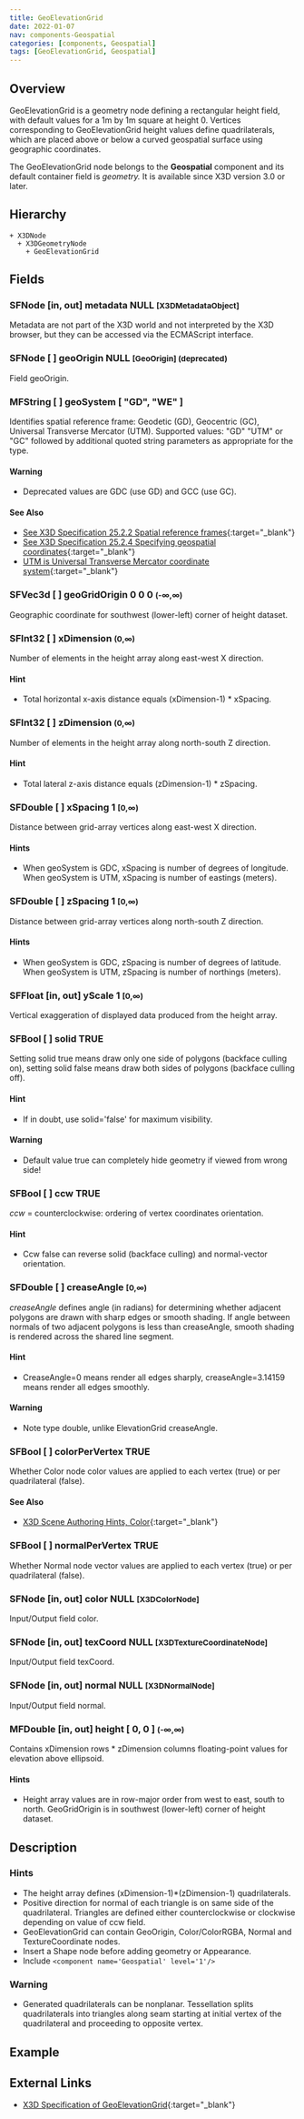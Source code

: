 ```yaml
---
title: GeoElevationGrid
date: 2022-01-07
nav: components-Geospatial
categories: [components, Geospatial]
tags: [GeoElevationGrid, Geospatial]
---
```

<style>
.post h3 {
  word-spacing: 0.2em;
}
</style>

## Overview

GeoElevationGrid is a geometry node defining a rectangular height field, with default values for a 1m by 1m square at height 0. Vertices corresponding to GeoElevationGrid height values define quadrilaterals, which are placed above or below a curved geospatial surface using geographic coordinates.

The GeoElevationGrid node belongs to the **Geospatial** component and its default container field is *geometry.* It is available since X3D version 3.0 or later.

## Hierarchy

```
+ X3DNode
  + X3DGeometryNode
    + GeoElevationGrid
```

## Fields

### SFNode [in, out] **metadata** NULL <small>[X3DMetadataObject]</small>

Metadata are not part of the X3D world and not interpreted by the X3D browser, but they can be accessed via the ECMAScript interface.

### SFNode [ ] **geoOrigin** NULL <small>[GeoOrigin] (deprecated)</small>

Field geoOrigin.

### MFString [ ] **geoSystem** [ "GD", "WE" ]

Identifies spatial reference frame: Geodetic (GD), Geocentric (GC), Universal Transverse Mercator (UTM). Supported values: "GD" "UTM" or "GC" followed by additional quoted string parameters as appropriate for the type.

#### Warning

- Deprecated values are GDC (use GD) and GCC (use GC).

#### See Also

- [See X3D Specification 25.2.2 Spatial reference frames](https://www.web3d.org/documents/specifications/19775-1/V4.0/Part01/components/geospatial.html#Spatialreferenceframes){:target="_blank"}
- [See X3D Specification 25.2.4 Specifying geospatial coordinates](https://www.web3d.org/documents/specifications/19775-1/V4.0/Part01/components/geospatial.html#Specifyinggeospatialcoords){:target="_blank"}
- [UTM is Universal Transverse Mercator coordinate system](https://en.wikipedia.org/wiki/Universal_Transverse_Mercator_coordinate_system){:target="_blank"}

### SFVec3d [ ] **geoGridOrigin** 0 0 0 <small>(-∞,∞)</small>

Geographic coordinate for southwest (lower-left) corner of height dataset.

### SFInt32 [ ] **xDimension** <small>(0,∞)</small>

Number of elements in the height array along east-west X direction.

#### Hint

- Total horizontal x-axis distance equals (xDimension-1) \* xSpacing.

### SFInt32 [ ] **zDimension** <small>(0,∞)</small>

Number of elements in the height array along north-south Z direction.

#### Hint

- Total lateral z-axis distance equals (zDimension-1) \* zSpacing.

### SFDouble [ ] **xSpacing** 1 <small>[0,∞)</small>

Distance between grid-array vertices along east-west X direction.

#### Hints

- When geoSystem is GDC, xSpacing is number of degrees of longitude. When geoSystem is UTM, xSpacing is number of eastings (meters).

### SFDouble [ ] **zSpacing** 1 <small>[0,∞)</small>

Distance between grid-array vertices along north-south Z direction.

#### Hints

- When geoSystem is GDC, zSpacing is number of degrees of latitude. When geoSystem is UTM, zSpacing is number of northings (meters).

### SFFloat [in, out] **yScale** 1 <small>[0,∞)</small>

Vertical exaggeration of displayed data produced from the height array.

### SFBool [ ] **solid** TRUE

Setting solid true means draw only one side of polygons (backface culling on), setting solid false means draw both sides of polygons (backface culling off).

#### Hint

- If in doubt, use solid='false' for maximum visibility.

#### Warning

- Default value true can completely hide geometry if viewed from wrong side!

### SFBool [ ] **ccw** TRUE

*ccw* = counterclockwise: ordering of vertex coordinates orientation.

#### Hint

- Ccw false can reverse solid (backface culling) and normal-vector orientation.

### SFDouble [ ] **creaseAngle** <small>[0,∞)</small>

*creaseAngle* defines angle (in radians) for determining whether adjacent polygons are drawn with sharp edges or smooth shading. If angle between normals of two adjacent polygons is less than creaseAngle, smooth shading is rendered across the shared line segment.

#### Hint

- CreaseAngle=0 means render all edges sharply, creaseAngle=3.14159 means render all edges smoothly.

#### Warning

- Note type double, unlike ElevationGrid creaseAngle.

### SFBool [ ] **colorPerVertex** TRUE

Whether Color node color values are applied to each vertex (true) or per quadrilateral (false).

#### See Also

- [X3D Scene Authoring Hints, Color](https://www.web3d.org/x3d/content/examples/X3dSceneAuthoringHints.html#Color){:target="_blank"}

### SFBool [ ] **normalPerVertex** TRUE

Whether Normal node vector values are applied to each vertex (true) or per quadrilateral (false).

### SFNode [in, out] **color** NULL <small>[X3DColorNode]</small>

Input/Output field color.

### SFNode [in, out] **texCoord** NULL <small>[X3DTextureCoordinateNode]</small>

Input/Output field texCoord.

### SFNode [in, out] **normal** NULL <small>[X3DNormalNode]</small>

Input/Output field normal.

### MFDouble [in, out] **height** [ 0, 0 ] <small>(-∞,∞)</small>

Contains xDimension rows \* zDimension columns floating-point values for elevation above ellipsoid.

#### Hints

- Height array values are in row-major order from west to east, south to north. GeoGridOrigin is in southwest (lower-left) corner of height dataset.

## Description

### Hints

- The height array defines (xDimension-1)\*(zDimension-1) quadrilaterals.
- Positive direction for normal of each triangle is on same side of the quadrilateral. Triangles are defined either counterclockwise or clockwise depending on value of ccw field.
- GeoElevationGrid can contain GeoOrigin, Color/ColorRGBA, Normal and TextureCoordinate nodes.
- Insert a Shape node before adding geometry or Appearance.
- Include `<component name='Geospatial' level='1'/>`

### Warning

- Generated quadrilaterals can be nonplanar. Tessellation splits quadrilaterals into triangles along seam starting at initial vertex of the quadrilateral and proceeding to opposite vertex.

## Example

<x3d-canvas src="https://create3000.github.io/media/examples/Geospatial/GeoElevationGrid/GeoElevationGrid.x3d"></x3d-canvas>

## External Links

- [X3D Specification of GeoElevationGrid](https://www.web3d.org/documents/specifications/19775-1/V4.0/Part01/components/geospatial.html#GeoElevationGrid){:target="_blank"}
